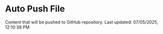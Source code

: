 # Auto Push File

Content that will be pushed to GitHub repository.
Last updated: 07/05/2025, 12:10:38 PM